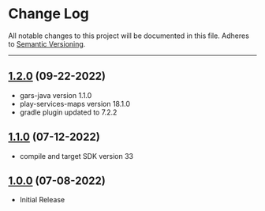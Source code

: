 # Change Log
All notable changes to this project will be documented in this file.
Adheres to [Semantic Versioning](http://semver.org/).

---

## [1.2.0](https://github.com/ngageoint/gars-android/releases/tag/1.2.0) (09-22-2022)

* gars-java version 1.1.0
* play-services-maps version 18.1.0
* gradle plugin updated to 7.2.2

## [1.1.0](https://github.com/ngageoint/gars-android/releases/tag/1.1.0) (07-12-2022)

* compile and target SDK version 33

## [1.0.0](https://github.com/ngageoint/gars-android/releases/tag/1.0.0) (07-08-2022)

* Initial Release
